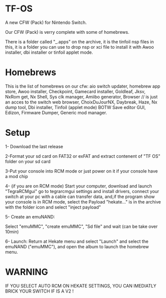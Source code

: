 # TF-OS
A new CFW (Pack) for Nintendo Switch. 

Our CFW (Pack) is verry complete with some of homebrews. 

There is a folder called "_.apps" on the archive, it is the tinfoil nsp files in this, it is a folder you can use to drop nsp or xci file to install it with Awoo installer, dbi installer or tinfoil applet mode. 

# Homebrews
This is the list of homebrews on our cfw:
aio switch updater, 
homebrew app store, 
Awoo installer, 
Checkpoint, 
Gamecard installer, 
Goldleaf, 
Jksv, 
NxRom get, 
Nx Shell, 
Sys clk manager, 
Amiibo generator, 
Browser // is just an acces to the switch web browser, 
ChoixDuJourNX, 
Daybreak, 
Haze, 
Nx dump tool,
Dbi installer, 
Tinfoil (applet mode) 
BOTW Save editor GUI,
Edizon,
Firmware Dumper,
Generic mod manager.

# Setup
1- Download the last release

2-Format your sd card on FAT32 or exFAT and extract contenent of "TF OS" folder on your sd card

3-Put your console into RCM mode or just power on it if your console have a mod chip

4- (if you are on RCM mode) Start your computer, download and launch "TegraRCMgui" go to tegrarcmgui settings and install drivers, connect your switch at your pc with a cable can transfer data, and,if the program show your console is in RCM mode, select the Payload "hekate..." is in the archive with the folder icon and select "inject payload" 

5- Create an emuNAND:

Select "emuMMC", "create emuMMC", "Sd file" and wait (can be take over 10min)

6- Launch: Return at Hekate menu and select "Launch" and select the emuNAND ("emuMMC"), and open the album to launch the homebrew menu. 


# WARNING 
IF YOU SELECT AUTO RCM ON HEKATE SETTINGS, YOU CAN IMEDIATLY BRICK YOUR SWITCH IF IS A V2 ! 

